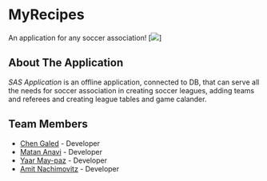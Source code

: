 # MyRecipes
An  application for any soccer association! 
[![](https://youtu.be/0Hq8iYE-Npk)]

## About The Application
*SAS Application* is an offline application, connected to DB, that can serve all the needs for soccer association in creating soccer leagues, 
adding teams and referees and creating league tables and game calander.

## Team Members
- [Chen Galed](https://github.com/Chen2908) - Developer 
- [Matan Anavi](https://github.com/MrBahur) - Developer 
- [Yaar May-paz](https://github.com/yaarm) - Developer 
- [Amit Nachimovitz](https://github.com/AmitNachimovitz) - Developer 
